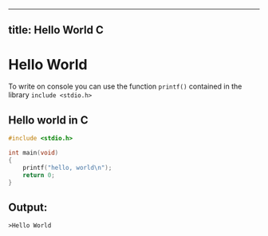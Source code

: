 ---
 title: Hello World C
 ---

 # Hello World

To write on console you can use the function `printf()` contained in the library `include <stdio.h>`

 ## Hello world in C

 ```C
 #include <stdio.h>

 int main(void)
 {
     printf("hello, world\n");
     return 0;
 }
 ```

 ## Output:
 ```
 >Hello World
 ```